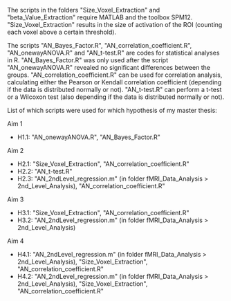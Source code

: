 The scripts in the folders "Size_Voxel_Extraction" and "beta_Value_Extraction" require MATLAB and the toolbox SPM12. "Size_Voxel_Extraction" results in the size of activation of the ROI (counting each voxel above a certain threshold).


The scripts "AN_Bayes_Factor.R", "AN_correlation_coefficient.R", "AN_onewayANOVA.R" and "AN_t-test.R" are codes for statistical analyses in R. "AN_Bayes_Factor.R" was only used after the script "AN_onewayANOVA.R" revealed no significant differences between the groups. "AN_correlation_coefficient.R" can be used for correlation analysis, calculating either the Pearson or Kendall correlation coefficient (depending if the data is distributed normally or not). "AN_t-test.R" can perform a t-test or a Wilcoxon test (also depending if the data is distributed normally or not).



List of which scripts were used for which hypothesis of my master thesis:

Aim 1
- H1.1: "AN_onewayANOVA.R", "AN_Bayes_Factor.R"

Aim 2
- H2.1: "Size_Voxel_Extraction", "AN_correlation_coefficient.R"
- H2.2: "AN_t-test.R"
- H2.3: "AN_2ndLevel_regression.m" (in folder fMRI_Data_Analysis > 2nd_Level_Analysis), "AN_correlation_coefficient.R"

Aim 3
- H3.1: "Size_Voxel_Extraction", "AN_correlation_coefficient.R"
- H3.2: "AN_2ndLevel_regression.m" (in folder fMRI_Data_Analysis > 2nd_Level_Analysis)

Aim 4
- H4.1: "AN_2ndLevel_regression.m" (in folder fMRI_Data_Analysis > 2nd_Level_Analysis), "Size_Voxel_Extraction", "AN_correlation_coefficient.R"
- H4.2: "AN_2ndLevel_regression.m" (in folder fMRI_Data_Analysis > 2nd_Level_Analysis), "Size_Voxel_Extraction", "AN_correlation_coefficient.R"

